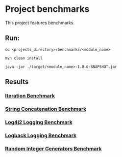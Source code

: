 # Project benchmarks
This project features benchmarks.

## Run:
```
cd <projects_directory>/benchmarks/<module_name>

mvn clean install

java -jar ./target/<module_name>-1.0.0-SNAPSHOT.jar
```

## Results
### [Iteration Benchmark](benchmark-results/Iteration.md#iteration-benchmark)
### [String Concatenation Benchmark](benchmark-results/StringConcatenation.md#string-concatenation-benchmark)
### [Log4j2 Logging Benchmark](benchmark-results/Log4j2Logging.md#log4j2-logging-benchmark)
### [Logback Logging Benchmark](benchmark-results/LogbackLogging.md#logback-logging-benchmark)
### [Random Integer Generators Benchmark](benchmark-results/RandomInteger.md#random-integer-generators-benchmark)